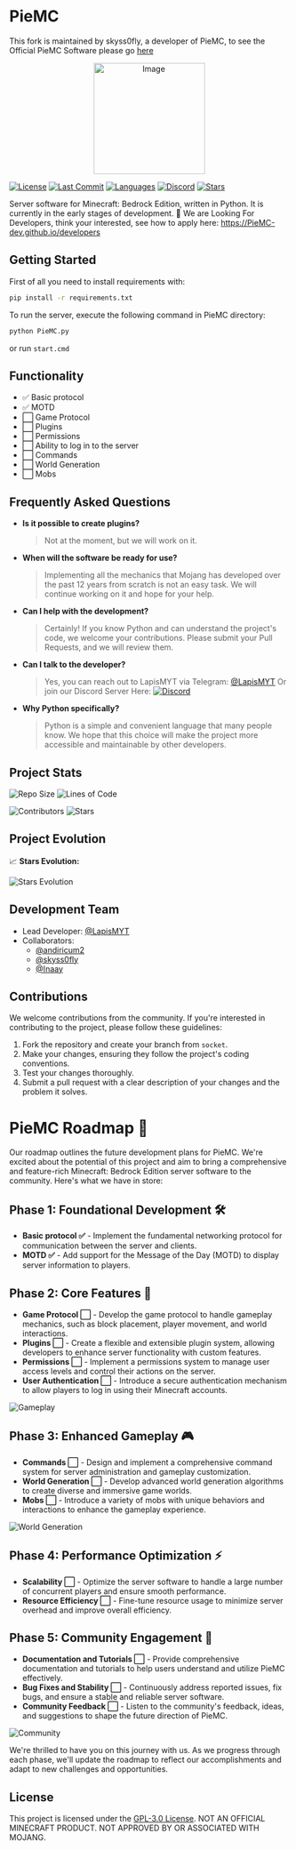 # PieMC 
This fork is maintained by skyss0fly, a developer of PieMC, to see the Official PieMC Software please go <a href="https://github.com/PieMC-Dev/PieMc">here</a>

<p align="center">
  <img src="https://i.ibb.co/ws95McC/apple-pie-slice-scaled-64x-pngcrushed-1.png" alt="Image" width="200" height="200" />
</p>


[![License](https://img.shields.io/badge/license-GPL--3.0-blue.svg)](https://github.com/PieMC-Dev/PieMC/blob/socket/LICENSE)
[![Last Commit](https://img.shields.io/github/last-commit/PieMC-Dev/PieMC?color=blue)](https://github.com/PieMC-Dev/PieMC/commits/socket)
[![Languages](https://img.shields.io/github/languages/count/PieMC-Dev/PieMC?color=blue)](https://github.com/PieMC-Dev/PieMC)
[![Discord](https://img.shields.io/discord/1120767457364279338?color=blue)](https://discord.gg/Bf3cXRUUnm)
[![Stars](https://img.shields.io/github/stars/PieMC-Dev/PieMC?style=social&color=blue)](https://github.com/PieMC-Dev/PieMC/stargazers)

Server software for Minecraft: Bedrock Edition, written in Python. It is currently in the early stages of development. 🚧
We are Looking For Developers, think your interested, see how to apply here: https://PieMC-dev.github.io/developers

## Getting Started

First of all you need to install requirements with:
```bash
pip install -r requirements.txt
```

To run the server, execute the following command in PieMC directory:
```bash
python PieMC.py
```
or run `start.cmd`

## Functionality

- ✅ Basic protocol
- ✅ MOTD
- ⬜ Game Protocol
- ⬜ Plugins
- ⬜ Permissions
- ⬜ Ability to log in to the server
- ⬜ Commands
- ⬜ World Generation
- ⬜ Mobs

## Frequently Asked Questions

- **Is it possible to create plugins?**
  > Not at the moment, but we will work on it.

- **When will the software be ready for use?**
  > Implementing all the mechanics that Mojang has developed over the past 12 years from scratch is not an easy task. We will continue working on it and hope for your help.

- **Can I help with the development?**
  > Certainly! If you know Python and can understand the project's code, we welcome your contributions. Please submit your Pull Requests, and we will review them.

- **Can I talk to the developer?**
  > Yes, you can reach out to LapisMYT via Telegram: [@LapisMYT](https://t.me/LapisMYT) Or join our Discord Server Here: [![Discord](https://img.shields.io/discord/1120767457364279338?color=blue)](https://discord.gg/Bf3cXRUUnm)

- **Why Python specifically?**
  > Python is a simple and convenient language that many people know. We hope that this choice will make the project more accessible and maintainable by other developers.

## Project Stats

![Repo Size](https://img.shields.io/github/repo-size/PieMC-Dev/PieMC)
![Lines of Code](https://img.shields.io/tokei/lines/github/PieMC-Dev/PieMC)

![Contributors](https://img.shields.io/github/contributors/PieMC-Dev/PieMC)
![Stars](https://img.shields.io/github/stars/lapismyt/PieMC?style=social)

## Project Evolution

📈 **Stars Evolution:**

![Stars Evolution](https://starchart.cc/PieMC-Dev/PieMC.svg)

## Development Team

- Lead Developer: [@LapisMYT](https://github.com/lapismyt)
- Collaborators:
  - [@andiricum2](https://github.com/andiricum2)
  - [@skyss0fly](https://github.com/skyss0fly)
  - [@Inaay](https://github.com/Inaay)

## Contributions

We welcome contributions from the community. If you're interested in contributing to the project, please follow these guidelines:

1. Fork the repository and create your branch from `socket`.
2. Make your changes, ensuring they follow the project's coding conventions.
3. Test your changes thoroughly.
4. Submit a pull request with a clear description of your changes and the problem it solves.

# PieMC Roadmap 🚀

Our roadmap outlines the future development plans for PieMC. We're excited about the potential of this project and aim to bring a comprehensive and feature-rich Minecraft: Bedrock Edition server software to the community. Here's what we have in store:

## Phase 1: Foundational Development 🛠️

- **Basic protocol ✅** - Implement the fundamental networking protocol for communication between the server and clients.
- **MOTD ✅** - Add support for the Message of the Day (MOTD) to display server information to players.

## Phase 2: Core Features 🌟

- **Game Protocol ⬜** - Develop the game protocol to handle gameplay mechanics, such as block placement, player movement, and world interactions.
- **Plugins ⬜** - Create a flexible and extensible plugin system, allowing developers to enhance server functionality with custom features.
- **Permissions ⬜** - Implement a permissions system to manage user access levels and control their actions on the server.
- **User Authentication ⬜** - Introduce a secure authentication mechanism to allow players to log in using their Minecraft accounts.

![Gameplay](https://i.ibb.co/Lxsqp61/472875-Minecraft-shaders-video-games-screen-shot.jpg)

## Phase 3: Enhanced Gameplay 🎮

- **Commands ⬜** - Design and implement a comprehensive command system for server administration and gameplay customization.
- **World Generation ⬜** - Develop advanced world generation algorithms to create diverse and immersive game worlds.
- **Mobs ⬜** - Introduce a variety of mobs with unique behaviors and interactions to enhance the gameplay experience.

![World Generation](https://whatifgaming.com/wp-content/uploads/2022/07/TOP-15-MINECRAFT-SHADES-.png)

## Phase 4: Performance Optimization ⚡

- **Scalability ⬜** - Optimize the server software to handle a large number of concurrent players and ensure smooth performance.
- **Resource Efficiency ⬜** - Fine-tune resource usage to minimize server overhead and improve overall efficiency.

## Phase 5: Community Engagement 🤝

- **Documentation and Tutorials ⬜** - Provide comprehensive documentation and tutorials to help users understand and utilize PieMC effectively.
- **Bug Fixes and Stability ⬜** - Continuously address reported issues, fix bugs, and ensure a stable and reliable server software.
- **Community Feedback ⬜** - Listen to the community's feedback, ideas, and suggestions to shape the future direction of PieMC.

![Community](https://i.ytimg.com/vi/oXKVfLTrdBM/maxresdefault.jpg)

We're thrilled to have you on this journey with us. As we progress through each phase, we'll update the roadmap to reflect our accomplishments and adapt to new challenges and opportunities.

## License

This project is licensed under the [GPL-3.0 License](https://github.com/PieMC-Dev/PieMC/blob/socket/LICENSE).
NOT AN OFFICIAL MINECRAFT PRODUCT. NOT APPROVED BY OR ASSOCIATED WITH MOJANG.
